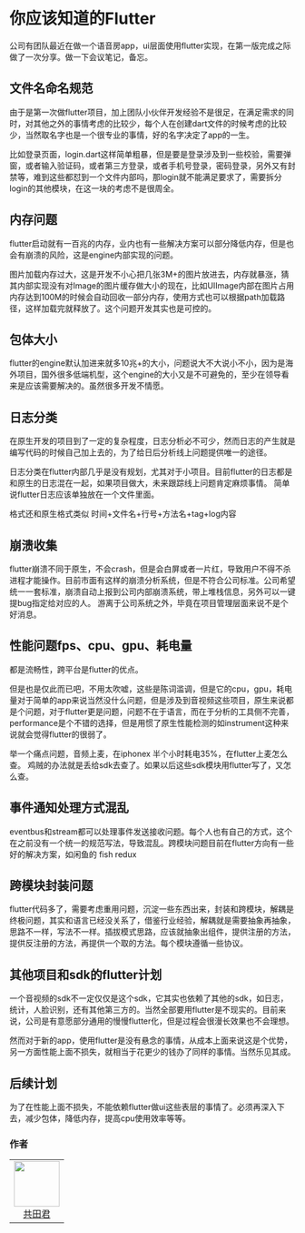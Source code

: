 # 你应该知道的Flutter
公司有团队最近在做一个语音房app，ui层面使用flutter实现，在第一版完成之际做了一次分享。做一下会议笔记，备忘。

## 文件名命名规范

由于是第一次做flutter项目，加上团队小伙伴开发经验不是很足，在满足需求的同时，对其他之外的事情考虑的比较少，每个人在创建dart文件的时候考虑的比较少，当然取名字也是一个很专业的事情，好的名字决定了app的一生。

比如登录页面，login.dart这样简单粗暴，但是要是登录涉及到一些校验，需要弹窗，或者输入验证码，或者第三方登录，或者手机号登录，密码登录，另外又有封禁等，难到这些都怼到一个文件内部吗，那login就不能满足要求了，需要拆分login的其他模块，在这一块的考虑不是很周全。

## 内存问题
flutter启动就有一百兆的内存，业内也有一些解决方案可以部分降低内存，但是也会有崩溃的风险，这是engine内部实现的问题。


图片加载内存过大，这是开发不小心把几张3M+的图片放进去，内存就暴涨，猜其内部实现没有对Image的图片缓存做大小的现在，比如UIImage内部在图片占用内存达到100M的时候会自动回收一部分内存，使用方式也可以根据path加载路径，这样加载完就释放了。这个问题开发其实也是可控的。

## 包体大小

flutter的engine默认加进来就多10兆+的大小，问题说大不大说小不小，因为是海外项目，国外很多低端机型，这个engine的大小又是不可避免的，至少在领导看来是应该需要解决的。虽然很多开发不情愿。

## 日志分类
在原生开发的项目到了一定的复杂程度，日志分析必不可少，然而日志的产生就是编写代码的时候自己加上去的，为了给日后分析线上问题提供唯一的途径。

日志分类在flutter内部几乎是没有规划，尤其对于小项目。目前flutter的日志都是和原生的日志混在一起，如果项目做大，未来跟踪线上问题肯定麻烦事情。
简单说flutter日志应该单独放在一个文件里面。

格式还和原生格式类似 时间+文件名+行号+方法名+tag+log内容

## 崩溃收集
flutter崩溃不同于原生，不会crash，但是会白屏或者一片红，导致用户不得不杀进程才能操作。目前市面有这样的崩溃分析系统，但是不符合公司标准。公司希望统一一套标准，崩溃自动上报到公司内部崩溃系统，带上堆栈信息，另外可以一键提bug指定给对应的人。
游离于公司系统之外，毕竟在项目管理层面来说不是个好消息。

## 性能问题fps、cpu、gpu、耗电量
都是流畅性，跨平台是flutter的优点。

但是也是仅此而已吧，不用太吹嘘，这些是陈词滥调，但是它的cpu，gpu，耗电量对于简单的app来说当然没什么问题，但是涉及到音视频这些项目，原生来说都是个问题，对于flutter更是问题，问题不在于语言，而在于分析的工具侧不完善，performance是个不错的选择，但是用惯了原生性能检测的如instrument这种来说就会觉得flutter的很弱了。

举一个痛点问题，音频上麦，在iphonex 半个小时耗电35%，在flutter上麦怎么查。 鸡贼的办法就是丢给sdk去查了。如果以后这些sdk模块用flutter写了，又怎么查。

## 事件通知处理方式混乱

eventbus和stream都可以处理事件发送接收问题。每个人也有自己的方式，这个在之前没有一个统一的规范写法，导致混乱。跨模块问题目前在flutter方向有一些好的解决方案，如闲鱼的 fish redux

## 跨模块封装问题

flutter代码多了，需要考虑重用问题，沉淀一些东西出来，封装和跨模块，解耦是终极问题，其实和语言已经没关系了，借鉴行业经验，解耦就是需要抽象再抽象，思路不一样，写法不一样。插拔模式思路，应该就抽象出组件，提供注册的方法，提供反注册的方法，再提供一个取的方法。每个模块遵循一些协议。

## 其他项目和sdk的flutter计划

一个音视频的sdk不一定仅仅是这个sdk，它其实也依赖了其他的sdk，如日志，统计，人脸识别，还有其他第三方的。当然全部要用flutter是不现实的。目前来说，公司是有意愿部分通用的慢慢flutter化，但是过程会很漫长效果也不会理想。

然而对于新的app，使用flutter是没有悬念的事情，从成本上面来说这是个优势，另一方面性能上面不损失，就相当于花更少的钱办了同样的事情。当然乐见其成。

## 后续计划
为了在性能上面不损失，不能依赖flutter做ui这些表层的事情了。必须再深入下去，减少包体，降低内存，提高cpu使用效率等等。

### 作者
<table>
  <tbody>
    <tr>
      <td align="center" valign="top">
        <img height="80" width="80" src="https://avatars2.githubusercontent.com/u/3379261?s=128">
        <br>
        <a href="https://github.com/Natoto">共田君</a>
      </td>
     </tr>
  </tbody>
</table>